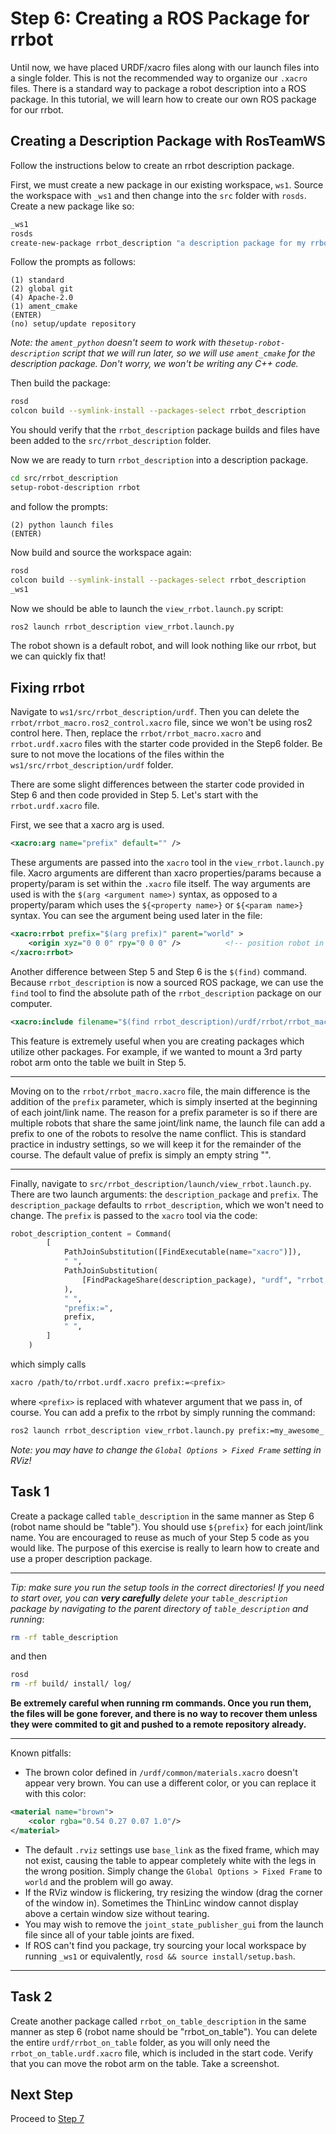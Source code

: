 # Step 6: Creating a ROS Package for rrbot
Until now, we have placed URDF/xacro files along with our launch files into a single folder. This is not the recommended way to organize our `.xacro` files. There is a standard way to package a robot description into a ROS package. In this tutorial, we will learn how to create our own ROS package for our rrbot.

## Creating a Description Package with RosTeamWS
Follow the instructions below to create an rrbot description package.

First, we must create a new package in our existing workspace, `ws1`. Source the workspace with `_ws1` and then change into the `src` folder with `rosds`. Create a new package like so:
```bash
_ws1
rosds
create-new-package rrbot_description "a description package for my rrbot"
```
Follow the prompts as follows:
```
(1) standard
(2) global git
(4) Apache-2.0
(1) ament_cmake
(ENTER)
(no) setup/update repository
```
*Note: the `ament_python` doesn't seem to work with the`setup-robot-description` script that we will run later, so we will use `ament_cmake` for the description package. Don't worry, we won't be writing any C++ code.*

Then build the package:
```bash
rosd
colcon build --symlink-install --packages-select rrbot_description
```

You should verify that the `rrbot_description` package builds and files have been added to the `src/rrbot_description` folder.

Now we are ready to turn `rrbot_description` into a description package. 
```bash
cd src/rrbot_description
setup-robot-description rrbot
```
and follow the prompts:
```
(2) python launch files
(ENTER)
```

Now build and source the workspace again:
```bash
rosd
colcon build --symlink-install --packages-select rrbot_description
_ws1
```

Now we should be able to launch the `view_rrbot.launch.py` script:
```bash
ros2 launch rrbot_description view_rrbot.launch.py
```
The robot shown is a default robot, and will look nothing like our rrbot, but we can quickly fix that!

## Fixing rrbot
Navigate to `ws1/src/rrbot_description/urdf`. Then you can delete the `rrbot/rrbot_macro.ros2_control.xacro` file, since we won't be using ros2 control here. Then, replace the `rrbot/rrbot_macro.xacro` and `rrbot.urdf.xacro` files with the starter code provided in the Step6 folder. Be sure to not move the locations of the files within the `ws1/src/rrbot_description/urdf` folder.

There are some slight differences between the starter code provided in Step 6 and then code provided in Step 5. Let's start with the `rrbot.urdf.xacro` file. 

First, we see that a xacro arg is used. 
```xml
<xacro:arg name="prefix" default="" />
```
These arguments are passed into the `xacro` tool in the `view_rrbot.launch.py` file. Xacro arguments are different than xacro properties/params because a property/param is set within the `.xacro` file itself. The way arguments are used is with the `$(arg <argument name>)` syntax, as opposed to a property/param which uses the `${<property name>}` or `${<param name>}` syntax. You can see the argument being used later in the file:
```xml
<xacro:rrbot prefix="$(arg prefix)" parent="world" >
    <origin xyz="0 0 0" rpy="0 0 0" />          <!-- position robot in the world -->
</xacro:rrbot>
```

Another difference between Step 5 and Step 6 is the `$(find)` command. Because `rrbot_description` is now a sourced ROS package, we can use the `find` tool to find the absolute path of the `rrbot_description` package on our computer.
```xml
<xacro:include filename="$(find rrbot_description)/urdf/rrbot/rrbot_macro.xacro"/>
```
This feature is extremely useful when you are creating packages which utilize other packages. For example, if we wanted to mount a 3rd party robot arm onto the table we built in Step 5.

---

Moving on to the `rrbot/rrbot_macro.xacro` file, the main difference is the addition of the `prefix` parameter, which is simply inserted at the beginning of each joint/link name. The reason for a prefix parameter is so if there are multiple robots that share the same joint/link name, the launch file can add a prefix to one of the robots to resolve the name conflict. This is standard practice in industry settings, so we will keep it for the remainder of the course. The default value of prefix is simply an empty string "".

---

Finally, navigate to `src/rrbot_description/launch/view_rrbot.launch.py`. There are two launch arguments: the `description_package` and `prefix`. The `description_package` defaults to `rrbot_description`, which we won't need to change. The `prefix` is passed to the `xacro` tool via the code:
```python
robot_description_content = Command(
        [
            PathJoinSubstitution([FindExecutable(name="xacro")]),
            " ",
            PathJoinSubstitution(
                [FindPackageShare(description_package), "urdf", "rrbot.urdf.xacro"]
            ),
            " ",
            "prefix:=",
            prefix,
            " ",
        ]
    )
```
which simply calls
```bash
xacro /path/to/rrbot.urdf.xacro prefix:=<prefix> 
```
where `<prefix>` is replaced with whatever argument that we pass in, of course. You can add a prefix to the rrbot by simply running the command:
```bash
ros2 launch rrbot_description view_rrbot.launch.py prefix:=my_awesome_
```
*Note: you may have to change the `Global Options > Fixed Frame` setting in RViz!*

## Task 1
Create a package called `table_description` in the same manner as Step 6 (robot name should be "table"). You should use `${prefix}` for each joint/link name. You are encouraged to reuse as much of your Step 5 code as you would like. The purpose of this exercise is really to learn how to create and use a proper description package. 

---

*Tip: make sure you run the setup tools in the correct directories! If you need to start over, you can **very carefully** delete your `table_description` package by navigating to the parent directory of `table_description` and running*:
```bash
rm -rf table_description
```
and then 
```bash
rosd
rm -rf build/ install/ log/
```
**Be extremely careful when running rm commands. Once you run them, the files will be gone forever, and there is no way to recover them unless they were commited to git and pushed to a remote repository already.** 

---

Known pitfalls:
* The brown color defined in `/urdf/common/materials.xacro` doesn't appear very brown. You can use a different color, or you can replace it with this color:
```xml
<material name="brown">
    <color rgba="0.54 0.27 0.07 1.0"/>
</material>
```
* The default `.rviz` settings use `base_link` as the fixed frame, which may not exist, causing the table to appear completely white with the legs in the wrong position. Simply change the `Global Options > Fixed Frame` to `world` and the problem will go away.
* If the RViz window is flickering, try resizing the window (drag the corner of the window in). Sometimes the ThinLinc window cannot display above a certain window size without tearing.
* You may wish to remove the `joint_state_publisher_gui` from the launch file since all of your table joints are fixed.
* If ROS can't find you package, try sourcing your local workspace by running `_ws1` or equivalently, `rosd && source install/setup.bash`.
---

## Task 2
Create another package called `rrbot_on_table_description` in the same manner as step 6 (robot name should be "rrbot_on_table"). You can delete the entire `urdf/rrbot_on_table` folder, as you will only need the `rrbot_on_table.urdf.xacro` file, which is included in the start code. Verify that you can move the robot arm on the table. Take a screenshot.

## Next Step
Proceed to [Step 7](/Step7)
